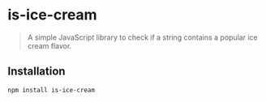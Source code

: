 # is-ice-cream

> A simple JavaScript library to check if a string contains a popular ice cream flavor.

## Installation

```bash
npm install is-ice-cream